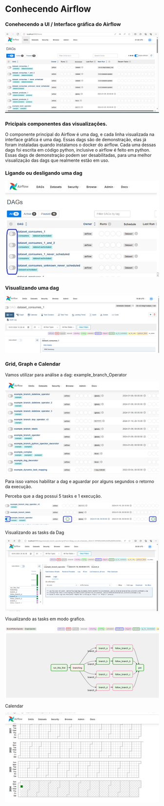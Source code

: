 # Conhecendo Airflow

### Conehecendo a UI / Interface gráfica do Airflow

<img src="https://github.com/JosiTubaroski/Conhecendo_Airflow/blob/main/img/Tela_Airflow.png">

### Pricipais componentes das visualizações.

O componente principal do Airflow é uma dag, e cada linha visualizada na interface gráfica é uma dag.
Essas dags são de demonstração, elas já foram instaladas quando instalamos o docker do airflow.
Cada uma dessas dags foi escrita em código python, inclusive o airflow é feito em python.
Essas dags de demonstração podem ser desabilitadas, para uma melhor visualização das dags que realmente estão em uso.

### Ligando ou desligando uma dag

<img src="https://github.com/JosiTubaroski/Conhecendo_Airflow/blob/main/img/Ligando_Desligando_Dag.png">

### Visualizando uma dag

<img src="https://github.com/JosiTubaroski/Conhecendo_Airflow/blob/main/img/Selecionar%20Dag.png">

### Grid, Graph e Calendar

Vamos utilizar para análise a dag: example_branch_Operator

<img src="https://github.com/JosiTubaroski/Conhecendo_Airflow/blob/main/img/Exemplo_branch_Oper.png">

Para isso vamos habilitar a dag e aguardar por alguns segundos o retorno da execução.

Perceba que a dag possui 5 tasks e 1 execução.

<img src="https://github.com/JosiTubaroski/Conhecendo_Airflow/blob/main/img/Tasks.png">

Visualizando as tasks da Dag

<img src="https://github.com/JosiTubaroski/Conhecendo_Airflow/blob/main/img/Tasks_Da_Dag.png">

Visualizando as tasks em modo grafico.

<img src="https://github.com/JosiTubaroski/Conhecendo_Airflow/blob/main/img/Tasks_Modo_Grafico.png">

Calendar

<img src="https://github.com/JosiTubaroski/Conhecendo_Airflow/blob/main/img/Calendar.png">






